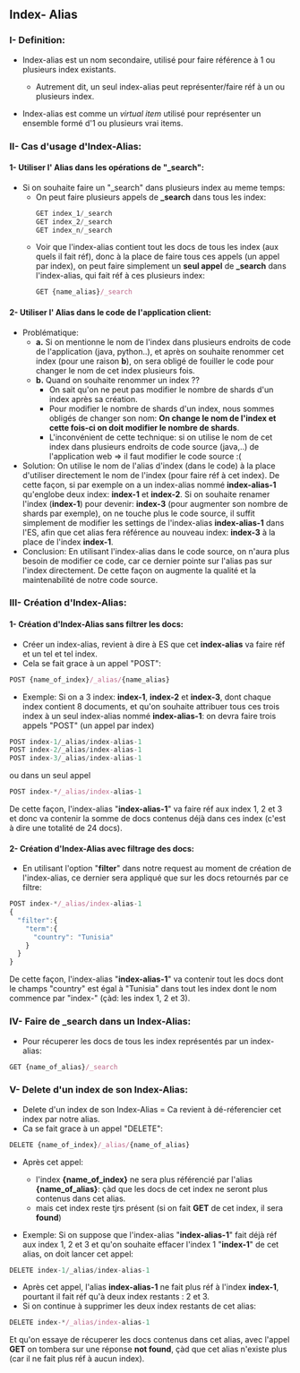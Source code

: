 ## Index- Alias
### I- Definition:
- Index-alias est un nom secondaire, utilisé pour faire référence à 1 ou plusieurs index existants.
  - Autrement dit, un seul index-alias peut représenter/faire réf à un ou plusieurs index.

- Index-alias est comme un _virtual item_ utilisé pour représenter un ensemble formé d'1 ou plusieurs vrai items.

### II- Cas d'usage d'Index-Alias:

#### 1- Utiliser l' Alias dans les opérations de "_search":
- Si on souhaite faire un "_search" dans plusieurs index au meme temps:
  - On peut faire plusieurs appels de **_search** dans tous les index:
    ```javascript
    GET index_1/_search
    GET index_2/_search
    GET index_n/_search
    ```
  - Voir que l'index-alias contient tout les docs de tous les index (aux quels il fait réf), donc à la place de faire tous ces appels (un appel par index), on peut faire simplement un **seul appel** de **_search** dans l'index-alias, qui fait réf à ces plusieurs index:
    ```javascript
    GET {name_alias}/_search
    ```

#### 2- Utiliser l' Alias dans le code de l'application client:
- Problématique: 
  - **a.** Si on mentionne le nom de l'index dans plusieurs endroits de code de l'application (java, python..), et après on souhaite renommer cet index (pour une raison **b**), on sera obligé de fouiller le code pour changer le nom de cet index plusieurs fois.
  - **b.** Quand on souhaite renommer un index ??  
    - On sait qu'on ne peut pas modifier le nombre de shards d'un index après sa création. 
    - Pour modifier le nombre de shards d'un index, nous sommes obligés de changer son nom: **On change le nom de l'index et cette fois-ci on doit modifier le nombre de shards**.
    - L'inconvénient de cette  technique: si on utilise le nom de cet index dans plusieurs endroits de code source (java,..) de l'application web => il faut modifier le code source :(
- Solution: 
On utilise le nom de l'alias d'index (dans le code) à la place d'utiliser directement le nom de l'index (pour faire réf à cet index). 
De cette façon, si par exemple on a un index-alias nommé **index-alias-1** qu'englobe deux index: **index-1** et **index-2**. Si on souhaite renamer l'index (**index-1**) pour devenir: **index-3** (pour augmenter son nombre de shards par exemple), on ne touche plus le code source, il suffit simplement de modifier les settings de l'index-alias **index-alias-1** dans l'ES, afin que cet alias fera référence au nouveau index: **index-3** à la place de l'index **index-1**.
- Conclusion: En utilisant l'index-alias dans le code source, on n'aura plus besoin de modifier ce code, car ce dernier pointe sur l'alias pas sur l'index directement. De cette façon on augmente la qualité et la maintenabilité de notre code source.

### III- Création d'Index-Alias:
#### 1- Création d'Index-Alias sans filtrer les docs:
- Créer un index-alias, revient à dire à ES que cet **index-alias** va faire réf et un tel et tel index.
- Cela se fait grace à un appel "POST":
```javascript
POST {name_of_index}/_alias/{name_alias}
```
- Exemple: Si on a 3 index: **index-1**, **index-2** et **index-3**, dont chaque index contient 8 documents, et qu'on souhaite attribuer tous ces trois index à un seul index-alias nommé **index-alias-1**: on devra faire trois appels "POST" (un appel par index)
```javascript
POST index-1/_alias/index-alias-1
POST index-2/_alias/index-alias-1
POST index-3/_alias/index-alias-1
```
ou dans un seul appel
```javascript
POST index-*/_alias/index-alias-1
```

De cette façon, l'index-alias "**index-alias-1**" va faire réf aux index 1, 2 et 3 et donc va contenir la somme de docs contenus déjà dans ces index (c'est à dire une totalité de 24 docs).

#### 2- Création d'Index-Alias avec filtrage des docs:
- En utilisant l'option "**filter**" dans notre request au moment de création de l'index-alias, ce dernier sera appliqué que sur les docs retournés par ce filtre:
```javascript
POST index-*/_alias/index-alias-1
{
  "filter":{
    "term":{
      "country": "Tunisia"
    }
  }
}
```
De cette façon, l'index-alias "**index-alias-1**" va contenir tout les docs dont le champs "country" est égal à "Tunisia" dans tout les index dont le nom commence par "index-"  (çàd: les index 1, 2 et 3).

### IV- Faire de _search dans un Index-Alias: 
- Pour récuperer les docs de tous les index représentés par un index-alias:
```javascript
GET {name_of_alias}/_search
```
### V- Delete d'un index de son Index-Alias:
- Delete d'un index de son Index-Alias = Ca revient à dé-réferencier cet index par notre alias.
- Ca se fait grace à un appel "DELETE":
```javascript
DELETE {name_of_index}/_alias/{name_of_alias}
```
- Après cet appel:
  - l'index **{name_of_index}** ne sera plus référencié par l'alias **{name_of_alias}**: çàd que les docs de cet index ne seront plus contenus dans cet alias.
  - mais cet index reste tjrs présent (si on fait **GET** de cet index, il sera **found**)

- Exemple: Si on suppose que l'index-alias "**index-alias-1**" fait déjà réf aux index 1, 2 et 3 et qu'on souhaite effacer l'index 1 "**index-1**" de cet alias, on doit lancer cet appel:
```javascript
DELETE index-1/_alias/index-alias-1
```
  - Après cet appel, l'alias **index-alias-1** ne fait plus réf à l'index **index-1**, pourtant il fait réf qu'à deux index restants : 2 et 3.
  - Si on continue à supprimer les deux index restants de cet alias:
  ```javascript
  DELETE index-*/_alias/index-alias-1
  ```
  Et qu'on essaye de récuperer les docs contenus dans cet alias, avec l'appel **GET** on tombera sur une réponse **not found**, çàd que cet alias n'existe plus (car il ne fait plus réf à aucun index).
